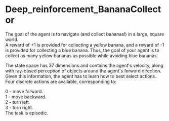 # Deep_reinforcement_BananaCollector
The goal of the agent is to navigate (and collect bananas!) in a large, square world.\
A reward of +1 is provided for collecting a yellow banana, and a reward of -1 is provided for collecting a blue banana. 
Thus, the goal of your agent is to collect as many yellow bananas as possible while avoiding blue bananas.

The state space has 37 dimensions and contains the agent's velocity, along with ray-based perception of objects around the agent's forward direction. Given this information, the agent has to learn how to best select actions. Four discrete actions are available, corresponding to:

0 - move forward.\
1 - move backward.\
2 - turn left.\
3 - turn right.\
The task is episodic.
